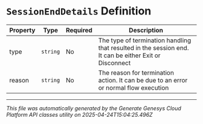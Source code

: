 # `SessionEndDetails` Definition

| Property | Type | Required | Description |
|----------|------|----------|-------------|
| type | `string` | No | The type of termination handling that resulted in the session end. It can be either Exit or Disconnect |
| reason | `string` | No | The reason for termination action. It can be due to an error or normal flow execution |

---

*This file was automatically generated by the Generate Genesys Cloud Platform API classes utility on 2025-04-24T15:04:25.496Z*